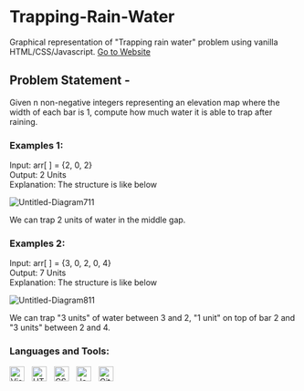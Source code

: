 # Trapping-Rain-Water
Graphical representation of "Trapping rain water" problem using vanilla HTML/CSS/Javascript. [Go to Website]

## Problem Statement -
Given n non-negative integers representing an elevation map where the width of each bar is 1, compute how much water it is able to trap after raining.

### Examples 1:
Input: arr[ ] = {2, 0, 2} <br />
Output: 2 Units <br />
Explanation: The structure is like below <br />

![Untitled-Diagram711](https://user-images.githubusercontent.com/63445288/172990233-5183a581-36f2-491c-be7a-c97eae5112ce.png)

We can trap 2 units of water in the middle gap.
<br />

### Examples 2:
Input: arr[ ] = {3, 0, 2, 0, 4} <br />
Output: 7 Units <br />
Explanation: The structure is like below <br />

![Untitled-Diagram811](https://user-images.githubusercontent.com/63445288/172990331-764d2465-3ede-4a65-9b6a-988bf55dd4b2.png)

We can trap "3 units" of water between 3 and 2,
"1 unit" on top of bar 2 and "3 units" between 2 
and 4. 

### Languages and Tools:

[<img align="left" alt="Visual Studio Code" width="26px" src="https://cdn.jsdelivr.net/gh/devicons/devicon/icons/vscode/vscode-original.svg" style="padding-right:10px;" />](https://code.visualstudio.com/)
[<img align="left" alt="HTML5" width="26px" src="https://cdn.jsdelivr.net/gh/devicons/devicon/icons/html5/html5-original.svg" style="padding-right:10px;" />](https://www.w3schools.com/html/)
[<img align="left" alt="CSS3" width="26px" src="https://cdn.jsdelivr.net/gh/devicons/devicon/icons/css3/css3-original.svg" style="padding-right:10px;" />](https://www.w3schools.com/css/default.asp)
[<img align="left" alt="JavaScript" width="26px" src="https://cdn.jsdelivr.net/gh/devicons/devicon/icons/javascript/javascript-original.svg" style="padding-right:10px;" />](https://www.w3schools.com/js/default.asp)
[<img align="left" alt="GitHub" width="26px" src="https://user-images.githubusercontent.com/3369400/139447912-e0f43f33-6d9f-45f8-be46-2df5bbc91289.png" style="padding-right:10px;" />](https://github.com/)

[Go to Website]: https://ashishnikam111000.github.io/Trapping-Rain-Water/
